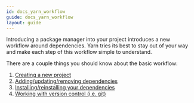 ```yaml
---
id: docs_yarn_workflow
guide: docs_yarn_workflow
layout: guide
---
```


Introducing a package manager into your project introduces a new workflow
around dependencies. Yarn tries its best to stay out of your way and make each
step of this workflow simple to understand.

There are a couple things you should know about the basic workflow:

  1. [Creating a new project](https://yarnpkg.com/en/docs/creating-a-project)
  2. [Adding/updating/removing dependencies](https://yarnpkg.com/en/docs/managing-dependencies)
  3. [Installing/reinstalling your dependencies](https://yarnpkg.com/en/docs/installing-dependencies)
  4. [Working with version control (i.e. git)](https://yarnpkg.com/en/docs/version-control)
